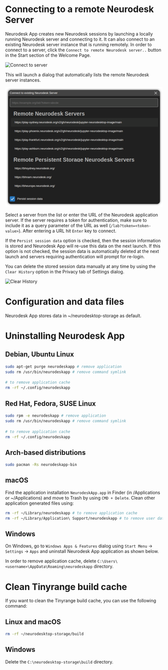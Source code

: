 # Connecting to a remote Neurodesk Server

Neurodesk App creates new Neurodesk sessions by launching a locally running Neurodesk server and connecting to it. It can also connect to an existing Neurodesk server instance that is running remotely. In order to connect to a server, click the `Connect to remote Neurodesk server..` button in the Start section of the Welcome Page.

<img src="media/start-session-connect.png" alt="Connect to server" width=250 />

This will launch a dialog that automatically lists the remote Neurodesk server instances.

<img src="media/connect-to-server.png" alt="Connect to server list" width=700 />

Select a server from the list or enter the URL of the Neurodesk application server. If the server requires a token for authentication, make sure to include it as a query parameter of the URL as well (`/lab?token=<token-value>`). After entering a URL hit `Enter` key to connect.

If the `Persist session data` option is checked, then the session information is stored and Neurodesk App will re-use this data on the next launch. If this option is not checked, the session data is automatically deleted at the next launch and servers requiring authentication will prompt for re-login.

You can delete the stored session data manually at any time by using the `Clear History` option in the Privacy tab of Settings dialog.

<img src="media/settings-privacy.png" alt="Clear History" width=800 />

# Configuration and data files

Neurodesk App stores data in ~/neurodesktop-storage as default.

# Uninstalling Neurodesk App

## Debian, Ubuntu Linux

```bash
sudo apt-get purge neurodeskapp # remove application
sudo rm /usr/bin/neurodeskapp # remove command symlink

# to remove application cache
rm -rf ~/.config/neurodeskapp
```

## Red Hat, Fedora, SUSE Linux

```bash
sudo rpm -e neurodeskapp # remove application
sudo rm /usr/bin/neurodeskapp # remove command symlink

# to remove application cache
rm -rf ~/.config/neurodeskapp
```

## Arch-based distributions

```bash
sudo pacman -Rs neurodeskapp-bin
```

## macOS

Find the application installation `NeurodeskApp.app` in Finder (in /Applications or ~/Applications) and move to Trash by using `CMD + Delete`. Clean other application generated files using:

```bash
rm -rf ~/Library/neurodeskapp # to remove application cache
rm -rf ~/Library/Application\ Support/neurodeskapp # to remove user data
```

## Windows

On Windows, go to `Windows Apps & Features` dialog using `Start Menu` -> `Settings` -> `Apps` and uninstall Neurodesk App application as shown below.

In order to remove application cache, delete `C:\Users\<username>\AppData\Roaming\neurodeskapp` directory.

# Clean Tinyrange build cache

If you want to clean the Tinyrange build cache, you can use the following command:

## Linux and macOS

```bash
rm -rf ~/neurodesktop-storage/build
```

## Windows

Delete the `C:\neurodesktop-storage\build` directory.
